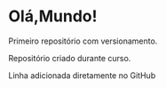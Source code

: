 # Olá,Mundo!
 Primeiro repositório com versionamento.

 Repositório criado durante curso.
 
 Linha adicionada diretamente no GitHub
